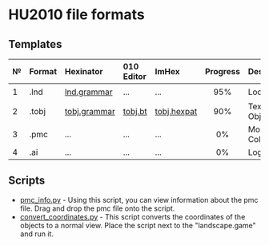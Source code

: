 
# HU2010 file formats <br />

## Templates
| № | Format        |   Hexinator  | 010 Editor  | ImHex |  Progress   | Description | Functioning |
| :--- | :--------- | :----------- | :---------- | :---------- | :----------: |:---------- | :----------: |
| 1 | .lnd        | [lnd.grammar](https://github.com/AdsZero/Prism3D-File-Formats-HU2010-/tree/main/templates/hexinator/lnd.grammar) | ... | ... |  95%  |  Location  | :heavy_check_mark: |
| 2 | .tobj       | [tobj.grammar](https://github.com/AdsZero/Prism3D-File-Formats-HU2010-/tree/main/templates/hexinator/tobj.grammar) | [tobj.bt](https://github.com/AdsZero/Prism3D-File-Formats-HU2010-/tree/main/templates/010%20Editor/tobj.bt) | [tobj.hexpat](https://github.com/AdsZero/Prism3D-File-Formats-HU2010-/tree/main/templates/ImHex/tobj.hexpat) |  90%  |  Texture Object  | :heavy_check_mark: |
| 3 | .pmc        | ... | ... | ... |  0%  |  Model Collision  | :x: |
| 4 | .ai       | ... | ... | ... |  0%  |  Logic  | :x: |

## Scripts
- [pmc_info.py](https://github.com/AdsZero/Prism3D-File-Formats-HU2010-/tree/main/scripts/pmc_info.py) - Using this script, you can view information about the pmc file. Drag and drop the pmc file onto the script.
- [convert_coordinates.py](https://github.com/AdsZero/Prism3D-File-Formats-HU2010-/tree/main/scripts/convert_coordinates.py) - This script converts the coordinates of the objects to a normal view. Place the script next to the "landscape.game" and run it.
